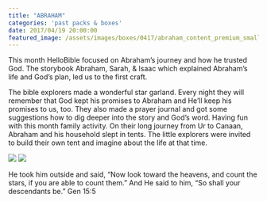```yaml
---
title: "ABRAHAM"
categories: 'past packs & boxes'
date: 2017/04/19 20:00:00
featured_image: /assets/images/boxes/0417/abraham_content_premium_small.jpg
---
```


This month HelloBible focused on Abraham’s journey and how he trusted God. The storybook Abraham, Sarah, & Isaac which explained Abraham’s life and God’s plan, led us to the first craft.

<!-- more -->

The bible explorers made a wonderful star garland. Every night they will remember that God kept his promises to Abraham and He’ll keep his promises to us, too. They also made a prayer journal and got some suggestions how to dig deeper into the story and God’s word.
Having fun with this month family activity. On their long journey from Ur to Canaan, Abraham and his household slept in tents. The little explorers were invited to build their own tent and imagine about the life at that time.

<img src="/assets/images/boxes/0417/abraham_content_premium.jpg"/>
<img src="/assets/images/boxes/0417/abraham_content_2.png"/>

He took him outside and said, “Now look toward the heavens, and count the stars, if you are able to count them.” And He said to him, “So shall your descendants be.” Gen 15:5
